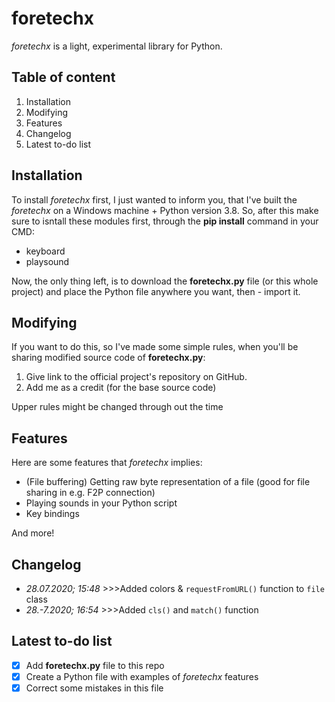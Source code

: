# foretechx
*foretechx* is a light, experimental library for Python.

## Table of content
1. Installation
2. Modifying
3. Features
4. Changelog
5. Latest to-do list

## Installation
To install *foretechx* first, I just wanted to inform you, that I've built the *foretechx* on a Windows machine + Python version 3.8.
So, after this make sure to isntall these modules first, through the **pip install** command in your CMD:
- keyboard
- playsound

Now, the only thing left, is to download the **foretechx.py** file (or this whole project) and place the Python file anywhere you want, then - import it.

## Modifying
If you want to do this, so I've made some simple rules, when you'll be sharing modified source code of **foretechx.py**:
1. Give link to the official project's repository on GitHub.
2. Add me as a credit (for the base source code)

Upper rules might be changed through out the time

## Features
Here are some features that *foretechx* implies:
- (File buffering) Getting raw byte representation of a file (good for file sharing in e.g. F2P connection)
- Playing sounds in your Python script
- Key bindings

And more!

## Changelog
- *28.07.2020; 15:48* >>>Added colors & `requestFromURL()` function to `file` class
- *28.-7.2020; 16:54* >>>Added `cls()` and `match()` function

## Latest to-do list
- [X] Add **foretechx.py** file to this repo
- [X] Create a Python file with examples of *foretechx* features
- [X] Correct some mistakes in this file
